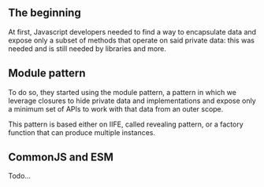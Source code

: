 ## The beginning

At first, Javascript developers needed to find
a way to encapsulate data and expose only a subset
of methods that operate on said private data: this
was needed and is still needed by libraries and
more.

## Module pattern

To do so, they started using the module pattern,
a pattern in which we leverage closures to hide
private data and implementations and expose only
a minimum set of APIs to work with that data from
an outer scope.

This pattern is based either on IIFE, called
revealing pattern, or a factory function that
can produce multiple instances.

## CommonJS and ESM

Todo...

